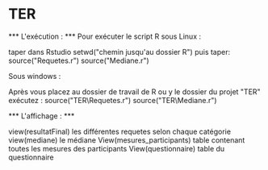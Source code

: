 # TER

*** L'exécution : ***
Pour exécuter le script R sous Linux :

taper dans Rstudio setwd("chemin jusqu'au dossier R") puis taper:
source("Requetes.r") 
source("Mediane.r") 

Sous windows :

Après vous placez au dossier de travail de R ou y le dossier du projet "TER" exécutez :
source("TER\\Requetes.r") 
source("TER\\Mediane.r") 

*** L'affichage : ***

view(resultatFinal) les différentes requetes selon chaque catégorie 
view(mediane)  le médiane 
View(mesures_participants) table contenant toutes les mesures des participants
View(questionnaire) table du questionnaire



